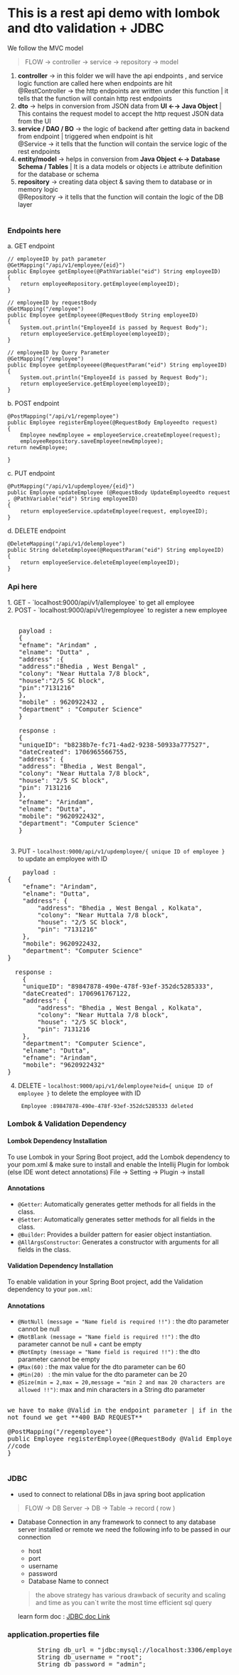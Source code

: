 # This is a rest api demo with lombok and dto validation + JDBC
We follow the MVC model
>FLOW  → controller  → service → repository → model


1. **controller** → in this folder we will have the api endpoints , and service logic function are called here
   when endpoints are hit<br/>
   @RestController → the http endpoints are written under this function | it tells that the function
   will contain http rest endpoints
2. **dto** → helps in conversion from JSON data from **UI ←→ Java Object**  | This contains the request model to accept the http request JSON data from the UI <br/>
3. **service / DAO / BO** → the logic of backend after getting data in backend from endpoint | triggered when endpoint is hit <br/>
   @Service → it tells that the function will contain the service logic of the rest endpoints
4. **entity/model** → helps in conversion from **Java Object ←→ Database Schema / Tables** | It is a data models or objects i.e attribute definition for the database or schema <br/>
5. **repository** → creating data object & saving them to  database or in memory logic <br/>
   @Repository → it tells that the function will contain the logic of the DB layer<br/><br/>

### Endpoints here
a. GET endpoint

    // employeeID by path parameter    
    @GetMapping("/api/v1/employee/{eid}")
    public Employee getEmployee(@PathVariable("eid") String employeeID)
    {
        return employeeRepository.getEmployee(employeeID);
    }

    // employeeID by requestBody
    @GetMapping("/employee")
    public Employee getEmployeee(@RequestBody String employeeID)
    {
        System.out.println("EmployeeId is passed by Request Body");
        return employeeService.getEmployee(employeeID);
    }

    // employeeID by Query Parameter
    @GetMapping("/employee")
    public Employee getEmployeeee(@RequestParam("eid") String employeeID)
    {
        System.out.println("EmployeeId is passed by Request Body");
        return employeeService.getEmployee(employeeID);
    }


b. POST endpoint

    @PostMapping("/api/v1/regemployee")                                                
    public Employee registerEmployee(@RequestBody Employeedto request)
    {
        Employee newEmployee = employeeService.createEmployee(request);
        employeeRepository.saveEmployee(newEmployee);
    return newEmployee;

    }

c. PUT endpoint

    @PutMapping("/api/v1/updemployee/{eid}")
    public Employee updateEmployee (@RequestBody UpdateEmployeedto request , @PathVariable("eid") String employeeID)
    {
        return employeeService.updateEmployee(request, employeeID);
    }

d. DELETE endpoint

    @DeleteMapping("/api/v1/delemployee")
    public String deleteEmployee(@RequestParam("eid") String employeeID)
    {
        return employeeService.deleteEmployee(employeeID);
    }

<h3>Api here </h3>
1. GET - `localhost:9000/api/v1/allemployee`  to get all employee  <br/>
2. POST - `localhost:9000/api/v1/regemployee`  to register a new employee <br/>

<pre>
  
   payload :
   {
   "efname": "Arindam" ,
   "elname": "Dutta" ,
   "address" :{
   "address":"Bhedia , West Bengal" ,
   "colony": "Near Huttala 7/8 block",
   "house":"2/5 SC block",
   "pin":"7131216"
   },
   "mobile" : 9620922432 ,
   "department" : "Computer Science"
   }

   response :
   {
   "uniqueID": "b8238b7e-fc71-4ad2-9238-50933a777527",
   "dateCreated": 1706965566755,
   "address": {
   "address": "Bhedia , West Bengal",
   "colony": "Near Huttala 7/8 block",
   "house": "2/5 SC block",
   "pin": 7131216
   },
   "efname": "Arindam",
   "elname": "Dutta",
   "mobile": "9620922432",
   "department": "Computer Science"
   }
  
</pre>

3. PUT - `localhost:9000/api/v1/updemployee/{ unique ID of employee }`  to update an employee with ID

<pre>
    payload :
{
    "efname": "Arindam",
    "elname": "Dutta",
    "address": {
        "address": "Bhedia , West Bengal , Kolkata",
        "colony": "Near Huttala 7/8 block",
        "house": "2/5 SC block",
        "pin": "7131216"
    },
    "mobile": 9620922432,
    "department": "Computer Science"
}

  response :
    {
    "uniqueID": "89847878-490e-478f-93ef-352dc5285333",
    "dateCreated": 1706961767122,
    "address": {
        "address": "Bhedia , West Bengal , Kolkata",
        "colony": "Near Huttala 7/8 block",
        "house": "2/5 SC block",
        "pin": 7131216
    },
    "department": "Computer Science",
    "elname": "Dutta",
    "efname": "Arindam",
    "mobile": "9620922432"
}
</pre>


4. DELETE  -  `localhost:9000/api/v1/delemployee?eid={ unique ID of employee }`  to delete the employee with ID

        Employee :89847878-490e-478f-93ef-352dc5285333 deleted


### Lombok & Validation Dependency

#### Lombok Dependency Installation

To use Lombok in your Spring Boot project, add the Lombok dependency to your pom.xml & make sure to install and enable the Intellij Plugin for lombok (else IDE wont detect annotations)
   File -> Setting -> Plugin -> install

#### Annotations

- `@Getter`: Automatically generates getter methods for all fields in the class.
- `@Setter`: Automatically generates setter methods for all fields in the class.
- `@Builder`: Provides a builder pattern for easier object instantiation.
- `@AllArgsConstructor`: Generates a constructor with arguments for all fields in the class.

#### Validation Dependency Installation

To enable validation in your Spring Boot project, add the Validation dependency to your `pom.xml`:

#### Annotations

- `@NotNull (message = "Name field is required !!")` : the dto parameter cannot be null
- `@NotBlank (message = "Name field is required !!")` : the dto parameter cannot be null + cant be empty
- `@NotEmpty (message = "Name field is required !!")` : the dto parameter cannot be empty
- `@Max(60)` : the max value for the dto parameter can be 60
- `@Min(20) ` : the min value for the dto parameter can be 20
- `@Size(min = 2,max = 20,message = "min 2 and max 20 characters are allowed !!")`:
  max and min characters in a String dto parameter

<pre>

we have to make @Valid in the endpoint parameter | if in the incoming body any of the validation is
not found we get **400 BAD REQUEST**

@PostMapping("/regemployee")
public Employee registerEmployee(@RequestBody @Valid Employeedto request) throws SQLException {
//code 
}

</pre>


### JDBC
- used to connect to relational DBs in java spring boot application
> FLOW → DB Server → DB → Table → record ( row )

- Database Connection in any framework
  to connect to any database server installed or remote we need the following info to be passed in our
  connection
   * host
   * port
   * username
   * password
   * Database Name to connect
  > the above strategy has various drawback of security and scaling and time as you can`t write the most
  time efficient sql query

  learn form doc  :  [JDBC doc Link](https://docs.google.com/document/d/1oMDdmSlQryVSw5POggkbzv_zMlEN9hNYDh_IaXQLDB8/view)

### application.properties file
<pre>
        String db_url = "jdbc:mysql://localhost:3306/employee_db_jdbc?createDatabaseIfNotExist=true";
        String db_username = "root";
        String db_password = "admin";
</pre>
